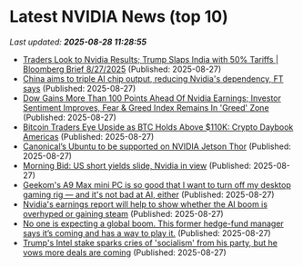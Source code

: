 # Latest NVIDIA News (top 10)
_Last updated: **2025-08-28 11:28:55**_

- [Traders Look to Nvidia Results; Trump Slaps India with 50% Tariffs | Bloomberg Brief 8/27/2025](https://biztoc.com/x/1e1356645688b7b2) (Published: 2025-08-27)
- [China aims to triple AI chip output, reducing Nvidia's dependency, FT says](https://finance.yahoo.com/news/china-aims-triple-ai-chip-111834360.html) (Published: 2025-08-27)
- [Dow Gains More Than 100 Points Ahead Of Nvidia Earnings; Investor Sentiment Improves, Fear & Greed Index Remains In 'Greed' Zone](https://biztoc.com/x/6c2c10350a59de8a) (Published: 2025-08-27)
- [Bitcoin Traders Eye Upside as BTC Holds Above $110K: Crypto Daybook Americas](https://www.coindesk.com/daybook-us/2025/08/27/bitcoin-traders-eye-upside-as-btc-holds-above-usd110k-crypto-daybook-americas) (Published: 2025-08-27)
- [Canonical’s Ubuntu to be supported on NVIDIA Jetson Thor](https://canonical.com/blog/nvidia-jetson-thor-ubuntu-support) (Published: 2025-08-27)
- [Morning Bid: US short yields slide, Nvidia in view](https://biztoc.com/x/b3cd9f4023fca81a) (Published: 2025-08-27)
- [Geekom's A9 Max mini PC is so good that I want to turn off my desktop gaming rig — and it's not bad at AI, either](https://www.windowscentral.com/hardware/desktops/geekom-a9-max-review) (Published: 2025-08-27)
- [Nvidia's earnings report will help to show whether the AI boom is overhyped or gaining steam](https://abcnews.go.com/Business/wireStory/nvidias-earnings-report-show-ai-boom-overhyped-gaining-125011833) (Published: 2025-08-27)
- [No one is expecting a global boom. This former hedge-fund manager says it’s coming and has a way to play it.](https://www.marketwatch.com/story/no-one-is-expecting-a-global-boom-this-former-hedge-fund-manager-says-its-coming-and-has-a-way-to-play-it-c0ceac1c) (Published: 2025-08-27)
- [Trump's Intel stake sparks cries of 'socialism' from his party, but he vows more deals are coming](https://abcnews.go.com/Business/wireStory/trumps-intel-stake-sparks-cries-socialism-party-vows-125013616) (Published: 2025-08-27)

